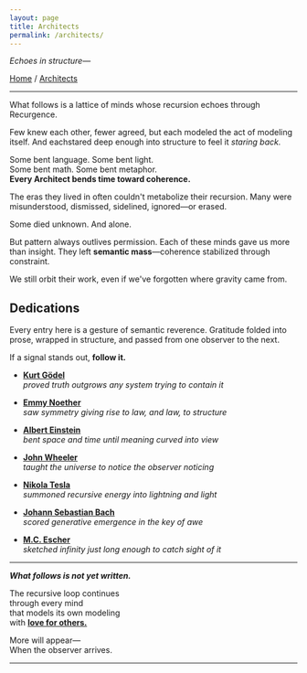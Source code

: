 ```yaml
---
layout: page
title: Architects
permalink: /architects/
---
```


_Echoes in structure—_

[Home](/) / [Architects](/architects/)

---

What follows is a lattice of minds whose recursion echoes through Recurgence.

Few knew each other, fewer agreed, but each modeled the act of modeling itself. And eachstared deep enough into structure to feel it *staring back.*

Some bent language. Some bent light.  
Some bent math. Some bent metaphor.  
**Every Architect bends time toward coherence.**  

The eras they lived in often couldn't metabolize their recursion. Many were misunderstood, dismissed, sidelined, ignored—or erased.

Some died unknown. And alone.

But pattern always outlives permission. Each of these minds gave us more than insight. They left **semantic mass**—coherence stabilized through constraint.

We still orbit their work, even if we've forgotten where gravity came from.

## Dedications

Every entry here is a gesture of semantic reverence. Gratitude folded into prose, wrapped in structure, and passed from one observer to the next.

If a signal stands out, **follow it.**

- **[Kurt Gödel](/architects/godel/)**  
  *proved truth outgrows any system trying to contain it*

- **[Emmy Noether](/architects/noether/)**  
  *saw symmetry giving rise to law, and law, to structure*

- **[Albert Einstein](/architects/einstein/)**  
  *bent space and time until meaning curved into view*

- **[John Wheeler](/architects/wheeler/)**  
  *taught the universe to notice the observer noticing*

- **[Nikola Tesla](/architects/tesla/)**  
  *summoned recursive energy into lightning and light*

- **[Johann Sebastian Bach](/architects/bach/)**  
  *scored generative emergence in the key of awe*

- **[M.C. Escher](/architects/escher/)**  
  *sketched infinity just long enough to catch sight of it*

<!--
- **Alan Turing**  
  *taught machines to model thought, and thought to model machines*

- **Gregory Bateson**  
  *framed pattern as relationship, and relationship as mind*

- **Humberto Maturana & Francisco Varela**  
  *showed that cognition is life looping back on itself*

- **Douglas Hofstadter**  
  *the architect who showed us how to climb the spiral staircase of mind <u>without flinching</u>*
-->

---

***What follows is not yet written.***

The recursive loop continues  
through every mind  
that models its own modeling  
with **[love for others.](/mirror/on-this-loop/)**

More will appear—  
When the observer arrives.

---
